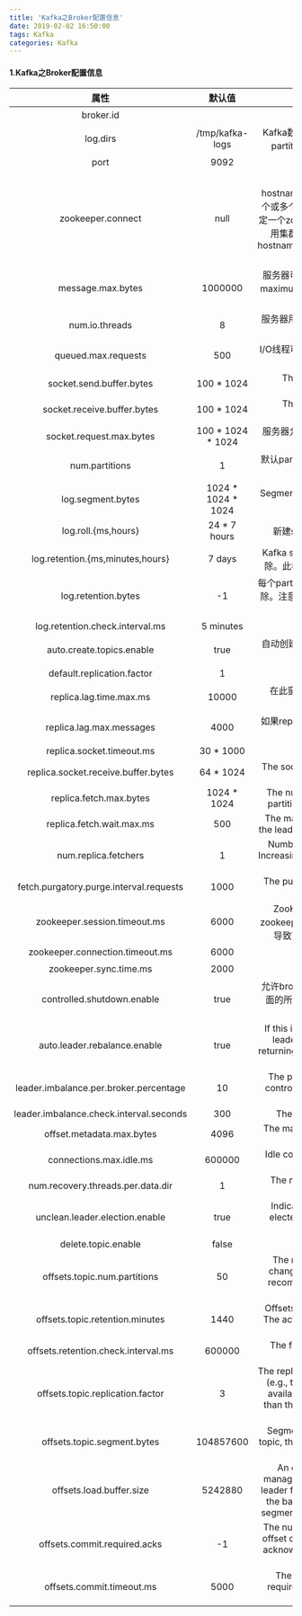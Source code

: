 ```yaml
---
title: 'Kafka之Broker配置信息'
date: 2019-02-02 16:50:00
tags: Kafka
categories: Kafka
---
```


#### 1.Kafka之Broker配置信息

| 属性|默认值| 描述|
|:-:|:-:|:-:|
| broker.id|  | 必填参数，broker的唯一标识|
| log.dirs|/tmp/kafka-logs| Kafka数据存放的目录。可以指定多个目录，中间用逗号分隔，当新partition被创建的时会被存放到当前存放partition最少的目录。|
| port| 9092| BrokerServer接受客户端连接的端口号|
| zookeeper.connect| null| Zookeeper的连接串，格式为：hostname1:port1,hostname2:port2,hostname3:port3。可以填一个或多个，为了提高可靠性，建议都填上。注意，此配置允许我们指定一个zookeeper路径来存放此kafka集群的所有数据，为了与其他应用集群区分开，建议在此配置中指定本集群存放目录，格式为：hostname1:port1,hostname2:port2,hostname3:port3/chroot/path 。需要注意的是，消费者的参数要和此参数一致。|
|message.max.bytes|1000000| 服务器可以接收到的最大的消息大小。注意此参数要和consumer的maximum.message.size大小一致，否则会因为生产者生产的消息太大导致消费者无法消费。|
|num.io.threads| 8| 服务器用来执行读写请求的IO线程数，此参数的数量至少要等于服务器上磁盘的数量。|
| queued.max.requests| 500| I/O线程可以处理请求的队列大小，若实际请求数超过此大小，网络线程将停止接收新的请求。 |
| socket.send.buffer.bytes| 100 * 1024 | The SO_SNDBUFF buffer the server prefers for socket connections. |
| socket.receive.buffer.bytes| 100 * 1024 | The SO_RCVBUFF buffer the server prefers for socket connections.|
| socket.request.max.bytes| 100 * 1024 * 1024| 服务器允许请求的最大值， 用来防止内存溢出，其值应该小于 Java heap size.|
| num.partitions| 1 | 默认partition数量，如果topic在创建时没有指定partition数量，默认使用此值，建议改为5|
| log.segment.bytes| 1024 * 1024 * 1024 | Segment文件的大小，超过此值将会自动新建一个segment，此值可以被topic级别的参数覆盖。 |
| log.roll.{ms,hours}| 24 * 7 hours| 新建segment文件的时间，此值可以被topic级别的参数覆盖。 |
| log.retention.{ms,minutes,hours}| 7 days| Kafka segment log的保存周期，保存周期超过此时间日志就会被删除。此参数可以被topic级别参数覆盖。数据量大时，建议减小此值|
| log.retention.bytes| -1 | 每个partition的最大容量，若数据量超过此值，partition数据将会被删除。注意这个参数控制的是每个partition而不是topic。此参数可以被log级别参数覆盖。 |
| log.retention.check.interval.ms | 5 minutes | 删除策略的检查周期|
| auto.create.topics.enable| true| 自动创建topic参数，建议此值设置为false，严格控制topic管理，防止生产者错写topic。|
| default.replication.factor | 1 | 默认副本数量，建议改为2 |
| replica.lag.time.max.ms| 10000 | 在此窗口时间内没有收到follower的fetch请求，leader会将其从ISR(in-sync replicas)中移除|
| replica.lag.max.messages | 4000| 如果replica节点落后leader节点此值大小的消息数量，leader节点就会将其从ISR中移除。|
| replica.socket.timeout.ms| 30 * 1000 | replica向leader发送请求的超时时间。 |
| replica.socket.receive.buffer.bytes | 64 * 1024 | The socket receive buffer for network requests to the leader for replicating data. |
| replica.fetch.max.bytes | 1024 * 1024 | The number of byes of messages to attempt to fetch for each partition in the fetch requests the replicas send to the leader.|
| replica.fetch.wait.max.ms| 500| The maximum amount of time to wait time for data to arrive on the leader in the fetch requests sent by the replicas to the leader.|
| num.replica.fetchers | 1| Number of threads used to replicate messages from leaders. Increasing this value can increase the degree of I/O parallelism in the follower broker.|
| fetch.purgatory.purge.interval.requests | 1000 | The purge interval (in number of requests) of the fetch request purgatory. |
| zookeeper.session.timeout.ms | 6000| ZooKeeper session 超时时间。如果在此时间内server没有向zookeeper发送心跳，zookeeper就会认为此节点已挂掉。 此值太低导致节点容易被标记死亡；若太高，.会导致太迟发现节点死亡|
| zookeeper.connection.timeout.ms| 6000| 客户端连接zookeeper的超时时间。 |
| zookeeper.sync.time.ms |2000|H ZK follower落后 ZK leader的时间|
| controlled.shutdown.enable | true| 允许broker shutdown。如果启用，broker在关闭自己之前会把它上面的所有leaders转移到其它brokers上，建议启用，增加集群稳定性。|
| auto.leader.rebalance.enable|true| If this is enabled the controller will automatically try to balance leadership for partitions among the brokers by periodically returning leadership to the “preferred” replica for each partition if it is available.|
| leader.imbalance.per.broker.percentage| 10 | The percentage of leader imbalance allowed per broker. The controller will rebalance leadership if this ratio goes above the configured value per broker.|
| leader.imbalance.check.interval.seconds | 300 | The frequency with which to check for leader imbalance. |
| offset.metadata.max.bytes| 4096 | The maximum amount of metadata to allow clients to save with their offsets. |
| connections.max.idle.ms| 600000|Idle connections timeout: the server socket processor threads close the connections that idle more than this. |
| num.recovery.threads.per.data.dir| 1 | The number of threads per data directory to be used for log recovery at startup and flushing at shutdown. |
| unclean.leader.election.enable | true | Indicates whether to enable replicas not in the ISR set to be elected as leader as a last resort, even though doing so may result in data loss. |
| delete.topic.enable| false| 启用deletetopic参数，建议设置为true|
| offsets.topic.num.partitions | 50 | The number of partitions for the offset commit topic. Since changing this after deployment is currently unsupported, we recommend using a higher setting for production (e.g., 100-200).|
| offsets.topic.retention.minutes | 1440| Offsets that are older than this age will be marked for deletion. The actual purge will occur when the log cleaner compacts the offsets topic.|
| offsets.retention.check.interval.ms | 600000| The frequency at which the offset manager checks for stale offsets.|
| offsets.topic.replication.factor| 3| The replication factor for the offset commit topic. A higher setting (e.g., three or four) is recommended in order to ensure higher availability. If the offsets topic is created when fewer brokers than the replication factor then the offsets topic will be created with fewer replicas.|
| offsets.topic.segment.bytes | 104857600 | Segment size for the offsets topic. Since it uses a compacted topic, this should be kept relatively low in order to facilitate faster log compaction and loads. |
| offsets.load.buffer.size| 5242880| An offset load occurs when a broker becomes the offset manager for a set of consumer groups (i.e., when it becomes a leader for an offsets topic partition). This setting corresponds to the batch size (in bytes) to use when reading from the offsets segments when loading offsets into the offset manager’s cache.|
| offsets.commit.required.acks| -1| The number of acknowledgements that are required before the offset commit can be accepted. This is similar to the producer’s acknowledgement setting. In general, the default should not be overridden.|
| offsets.commit.timeout.ms| 5000| The offset commit will be delayed until this timeout or the required number of replicas have received the offset commit. This is similar to the producer request timeout. |